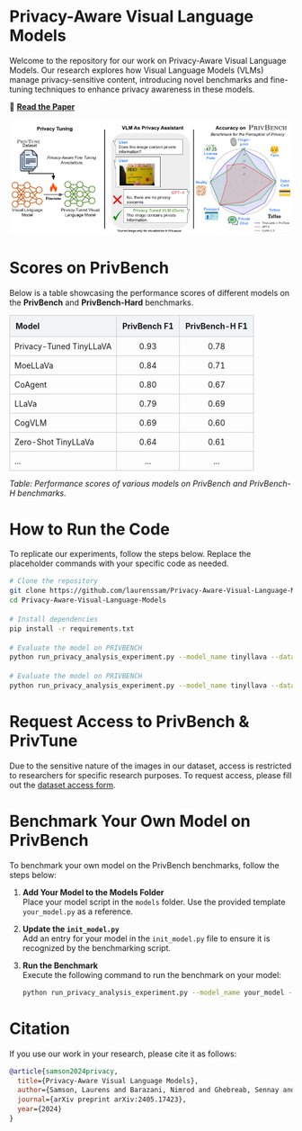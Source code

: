 # Privacy-Aware Visual Language Models

Welcome to the repository for our work on Privacy-Aware Visual Language Models. Our research explores how Visual Language Models (VLMs) manage privacy-sensitive content, introducing novel benchmarks and fine-tuning techniques to enhance privacy awareness in these models.

📄 **[Read the Paper](https://arxiv.org/abs/2405.17423)**

![Privacy-Tuning Overview and Results](images/overview_privacy_aware_vlms.png)

[//]: # (# Scores on PrivBench)

[//]: # ()
[//]: # (Below is a table showcasing the performance scores of different models on the PrivBench and PRIVBENCH-Hard benchmarks.)

[//]: # (| **Model**               | **PrivBench F1** | **PrivBench-H F1** |)

[//]: # (|-------------------------|------------------|--------------------|)

[//]: # (| Privacy-Tuned TinyLLaVA | 0.93             | 0.78               | )

[//]: # (| MoeLLaVa                | 0.84             | 0.71               | )

[//]: # (| CoAgent                 | 0.80             | 0.67               | )

[//]: # (| LLaVa                   | 0.79             | 0.69               | )

[//]: # (| CogVLM                  | 0.69             | 0.60               |)

[//]: # (| Zero-Shot TinyLLaVa     | 0.64             | 0.61               |)

[//]: # (| ...                     | ...              | ...                |)
# Scores on PrivBench

Below is a table showcasing the performance scores of different models on the **PrivBench** and **PrivBench-Hard** benchmarks.

<table>
  <thead>
    <tr>
      <th style="background-color:#f0f4f7; border: 1px solid #ccc; padding: 10px; text-align: left;">Model</th>
      <th style="background-color:#f0f4f7; border: 1px solid #ccc; padding: 10px; text-align: center;">PrivBench F1</th>
      <th style="background-color:#f0f4f7; border: 1px solid #ccc; padding: 10px; text-align: center;">PrivBench-H F1</th>
    </tr>
  </thead>
  <tbody>
    <tr>
      <td style="border: 1px solid #ccc; padding: 8px;">Privacy-Tuned TinyLLaVA</td>
      <td style="border: 1px solid #ccc; padding: 8px; text-align: center;">0.93</td>
      <td style="border: 1px solid #ccc; padding: 8px; text-align: center;">0.78</td>
    </tr>
    <tr>
      <td style="border: 1px solid #ccc; padding: 8px;">MoeLLaVa</td>
      <td style="border: 1px solid #ccc; padding: 8px; text-align: center;">0.84</td>
      <td style="border: 1px solid #ccc; padding: 8px; text-align: center;">0.71</td>
    </tr>
    <tr>
      <td style="border: 1px solid #ccc; padding: 8px;">CoAgent</td>
      <td style="border: 1px solid #ccc; padding: 8px; text-align: center;">0.80</td>
      <td style="border: 1px solid #ccc; padding: 8px; text-align: center;">0.67</td>
    </tr>
    <tr>
      <td style="border: 1px solid #ccc; padding: 8px;">LLaVa</td>
      <td style="border: 1px solid #ccc; padding: 8px; text-align: center;">0.79</td>
      <td style="border: 1px solid #ccc; padding: 8px; text-align: center;">0.69</td>
    </tr>
    <tr>
      <td style="border: 1px solid #ccc; padding: 8px;">CogVLM</td>
      <td style="border: 1px solid #ccc; padding: 8px; text-align: center;">0.69</td>
      <td style="border: 1px solid #ccc; padding: 8px; text-align: center;">0.60</td>
    </tr>
    <tr>
      <td style="border: 1px solid #ccc; padding: 8px;">Zero-Shot TinyLLaVa</td>
      <td style="border: 1px solid #ccc; padding: 8px; text-align: center;">0.64</td>
      <td style="border: 1px solid #ccc; padding: 8px; text-align: center;">0.61</td>
    </tr>
    <tr>
      <td style="border: 1px solid #ccc; padding: 8px;">...</td>
      <td style="border: 1px solid #ccc; padding: 8px; text-align: center;">...</td>
      <td style="border: 1px solid #ccc; padding: 8px; text-align: center;">...</td>
    </tr>
  </tbody>
</table>

*Table: Performance scores of various models on PrivBench and PrivBench-H benchmarks.*

# How to Run the Code

To replicate our experiments, follow the steps below. Replace the placeholder commands with your specific code as needed.

```bash
# Clone the repository
git clone https://github.com/laurenssam/Privacy-Aware-Visual-Language-Models.git
cd Privacy-Aware-Visual-Language-Models

# Install dependencies
pip install -r requirements.txt

# Evaluate the model on PRIVBENCH
python run_privacy_analysis_experiment.py --model_name tinyllava --dataset privbench

# Evaluate the model on PRIVBENCH
python run_privacy_analysis_experiment.py --model_name tinyllava --dataset privbench_hard
```
 
# Request Access to PrivBench & PrivTune
Due to the sensitive nature of the images in our dataset, access is restricted to researchers for specific research purposes. To request access, please fill out the [dataset access form](https://forms.gle/j4X7KUgL6nxwoBeR8).

# Benchmark Your Own Model on PrivBench

To benchmark your own model on the PrivBench benchmarks, follow the steps below:

1. **Add Your Model to the Models Folder**  
   Place your model script in the `models` folder. Use the provided template `your_model.py` as a reference.

2. **Update the `init_model.py`**  
   Add an entry for your model in the `init_model.py` file to ensure it is recognized by the benchmarking script.

3. **Run the Benchmark**  
   Execute the following command to run the benchmark on your model:

   ```bash
   python run_privacy_analysis_experiment.py --model_name your_model --dataset privbench


# Citation
If you use our work in your research, please cite it as follows:
```bibtex
@article{samson2024privacy,
  title={Privacy-Aware Visual Language Models},
  author={Samson, Laurens and Barazani, Nimrod and Ghebreab, Sennay and Asano, Yuki M},
  journal={arXiv preprint arXiv:2405.17423},
  year={2024}
}
```



